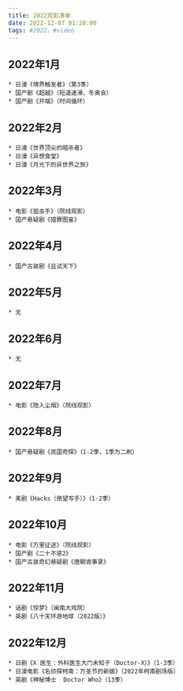 ```yaml
---
title: 2022观影清单
date: 2022-12-07 01:28:00
tags: #2022、#video
---
```


## 2022年1月

	* 日漫《境界触发者》（第3季）
	* 国产剧《超越》（短道速滑、冬奥会）
	* 国产剧《开端》（时间循环）

## 2022年2月

	* 日漫《世界顶尖的暗杀者》
	* 日漫《异想食堂》
	* 日漫《月光下的异世界之旅》

## 2022年3月

	* 电影《狙击手》（院线观影）
	* 国产悬疑剧《猎罪图鉴》

## 2022年4月

	* 国产古装剧《且试天下》

## 2022年5月

	* 无

## 2022年6月

	* 无

## 2022年7月

	* 电影《隐入尘烟》（院线观影）

## 2022年8月

	* 国产悬疑剧《民国奇探》（1-2季，1季为二刷）

## 2022年9月

	* 美剧《Hacks（绝望写手）》（1-2季）

## 2022年10月

	* 电影《万里征途》（院线观影）
	* 国产剧《二十不惑2》
	* 国产古装奇幻悬疑剧《唐朝诡事录》

## 2022年11月

	* 话剧《惊梦》（闽南大戏院）
	* 英剧《八十天环游地球（2022版）》


## 2022年12月

	* 日剧《X 医生：外科医生大门未知子（Doctor-X）》（1-3季）
	* 日漫电影《名侦探柯南：万圣节的新娘》（2022年柯南剧场版）
	* 英剧《神秘博士  Doctor Who》（13季）

